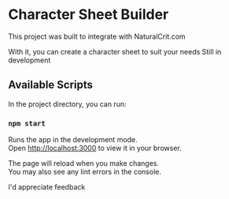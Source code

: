 # Character Sheet Builder
This project was built to integrate with NaturalCrit.com

With it, you can create a character sheet to suit your needs
Still in development

## Available Scripts

In the project directory, you can run:

### `npm start`

Runs the app in the development mode.\
Open [http://localhost:3000](http://localhost:3000) to view it in your browser.

The page will reload when you make changes.\
You may also see any lint errors in the console.

I'd appreciate feedback

